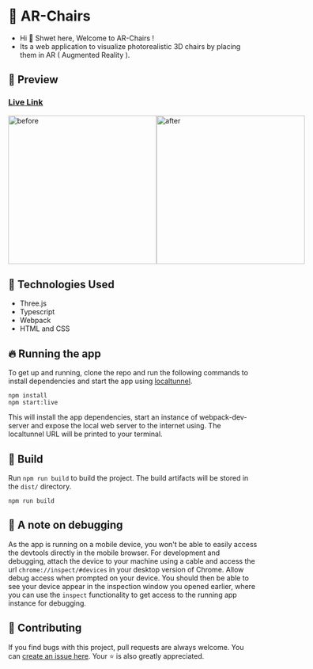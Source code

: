 # 💺 AR-Chairs

- Hi 👋 Shwet here, Welcome to AR-Chairs !
- Its a web application to visualize photorealistic 3D chairs by placing them in AR ( Augmented Reality ).

## 👀 Preview

### [Live Link](https://ar-chairs.netlify.app/)

<div style="display:flex;">
  <img src="https://user-images.githubusercontent.com/56475750/220354002-de05a051-8cf1-41ea-9a40-fe84d37fae5b.jpeg" 
            alt="before" width="300"/>
  <img src="https://user-images.githubusercontent.com/56475750/220354044-a4730f02-52df-41d5-b54c-077043f56456.jpeg" 
            alt="after" width="300"/>
</div>

## 🧰 Technologies Used

- Three.js
- Typescript
- Webpack
- HTML and CSS

## 🔥 Running the app

To get up and running, clone the repo and run the following commands to install dependencies and start the app using [localtunnel](https://github.com/localtunnel/localtunnel).

    npm install
    npm start:live

This will install the app dependencies, start an instance of webpack-dev-server and expose the local web server to the internet using. The localtunnel URL will be printed to your terminal.

## 🧰 Build

Run `npm run build` to build the project. The build artifacts will be stored in the `dist/` directory.

```
npm run build
```

## 📝 A note on debugging

As the app is running on a mobile device, you won't be able to easily access the devtools directly in the mobile browser. For development and debugging, attach the device to your machine using a cable and access the url `chrome://inspect/#devices` in your desktop version of Chrome. Allow debug access when prompted on your device. You should then be able to see your device appear in the inspection window you opened earlier, where you can use the `inspect` functionality to get access to the running app instance for debugging.

## 🎇 Contributing

If you find bugs with this project, pull requests are always welcome. You can [create an issue here](https://github.com/ShwetKhatri2001/AR-Chairs/issues/new).
Your :star: is also greatly appreciated.
